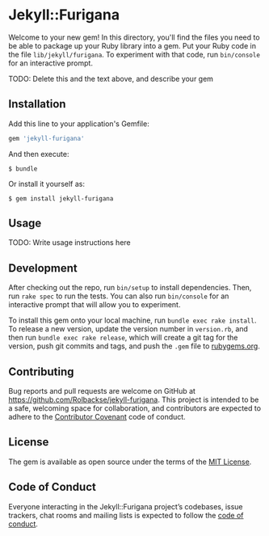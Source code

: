 # Jekyll::Furigana

Welcome to your new gem! In this directory, you'll find the files you need to be able to package up your Ruby library into a gem. Put your Ruby code in the file `lib/jekyll/furigana`. To experiment with that code, run `bin/console` for an interactive prompt.

TODO: Delete this and the text above, and describe your gem

## Installation

Add this line to your application's Gemfile:

```ruby
gem 'jekyll-furigana'
```

And then execute:

    $ bundle

Or install it yourself as:

    $ gem install jekyll-furigana

## Usage

TODO: Write usage instructions here

## Development

After checking out the repo, run `bin/setup` to install dependencies. Then, run `rake spec` to run the tests. You can also run `bin/console` for an interactive prompt that will allow you to experiment.

To install this gem onto your local machine, run `bundle exec rake install`. To release a new version, update the version number in `version.rb`, and then run `bundle exec rake release`, which will create a git tag for the version, push git commits and tags, and push the `.gem` file to [rubygems.org](https://rubygems.org).

## Contributing

Bug reports and pull requests are welcome on GitHub at https://github.com/Rolbackse/jekyll-furigana. This project is intended to be a safe, welcoming space for collaboration, and contributors are expected to adhere to the [Contributor Covenant](http://contributor-covenant.org) code of conduct.

## License

The gem is available as open source under the terms of the [MIT License](https://opensource.org/licenses/MIT).

## Code of Conduct

Everyone interacting in the Jekyll::Furigana project’s codebases, issue trackers, chat rooms and mailing lists is expected to follow the [code of conduct](https://github.com/Rolbackse/jekyll-furigana/blob/master/CODE_OF_CONDUCT.md).
